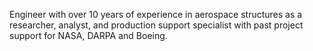 Engineer with over 10 years of experience in aerospace structures as a researcher, analyst, and production support specialist with past project support for NASA, DARPA and Boeing.
